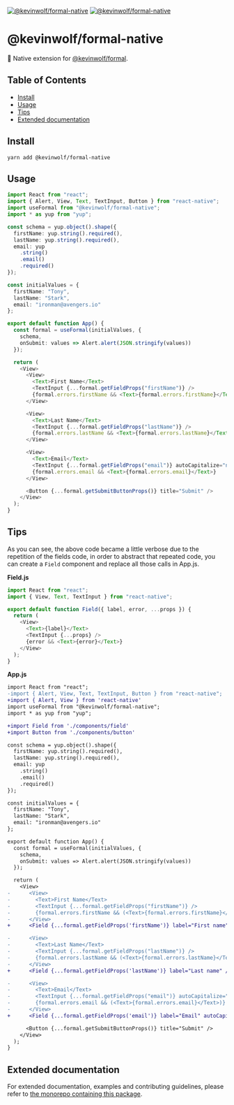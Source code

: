 <a href="https://npmjs.com/package/@kevinwolf/formal-native"><img src="https://img.shields.io/npm/v/@kevinwolf/formal-native.svg?label=npm&style=flat-square" alt="@kevinwolf/formal-native"></a>
<a href="https://npmjs.com/package/@kevinwolf/formal-native"><img src="https://img.shields.io/npm/dm/@kevinwolf/formal-native.svg?label=downloads&style=flat-square" alt="@kevinwolf/formal-native"></a>

# @kevinwolf/formal-native

📱 Native extension for [@kevinwolf/formal](https://npmjs.com/package/@kevinwolf/formal).

## Table of Contents

<!-- START doctoc generated TOC please keep comment here to allow auto update -->
<!-- DON'T EDIT THIS SECTION, INSTEAD RE-RUN doctoc TO UPDATE -->

- [Install](#install)
- [Usage](#usage)
- [Tips](#tips)
- [Extended documentation](#extended-documentation)

<!-- END doctoc generated TOC please keep comment here to allow auto update -->

## Install

```shell
yarn add @kevinwolf/formal-native
```

## Usage

```typescript
import React from "react";
import { Alert, View, Text, TextInput, Button } from "react-native";
import useFormal from "@kevinwolf/formal-native";
import * as yup from "yup";

const schema = yup.object().shape({
  firstName: yup.string().required(),
  lastName: yup.string().required(),
  email: yup
    .string()
    .email()
    .required()
});

const initialValues = {
  firstName: "Tony",
  lastName: "Stark",
  email: "ironman@avengers.io"
};

export default function App() {
  const formal = useFormal(initialValues, {
    schema,
    onSubmit: values => Alert.alert(JSON.stringify(values))
  });

  return (
    <View>
      <View>
        <Text>First Name</Text>
        <TextInput {...formal.getFieldProps("firstName")} />
        {formal.errors.firstName && <Text>{formal.errors.firstName}</Text>}
      </View>

      <View>
        <Text>Last Name</Text>
        <TextInput {...formal.getFieldProps("lastName")} />
        {formal.errors.lastName && <Text>{formal.errors.lastName}</Text>}
      </View>

      <View>
        <Text>Email</Text>
        <TextInput {...formal.getFieldProps("email")} autoCapitalize="none" />
        {formal.errors.email && <Text>{formal.errors.email}</Text>}
      </View>

      <Button {...formal.getSubmitButtonProps()} title="Submit" />
    </View>
  );
}
```

## Tips

As you can see, the above code became a little verbose due to the repetition of the fields code, in order to abstract that repeated code, you can create a `Field` component and replace all those calls in App.js.

**Field.js**

```typescript
import React from "react";
import { View, Text, TextInput } from "react-native";

export default function Field({ label, error, ...props }) {
  return (
    <View>
      <Text>{label}</Text>
      <TextInput {...props} />
      {error && <Text>{error}</Text>}
    </View>
  );
}
```

**App.js**

```diff
import React from "react";
-import { Alert, View, Text, TextInput, Button } from "react-native";
+import { Alert, View } from 'react-native'
import useFormal from "@kevinwolf/formal-native";
import * as yup from "yup";

+import Field from './components/field'
+import Button from './components/button'

const schema = yup.object().shape({
  firstName: yup.string().required(),
  lastName: yup.string().required(),
  email: yup
    .string()
    .email()
    .required()
});

const initialValues = {
  firstName: "Tony",
  lastName: "Stark",
  email: "ironman@avengers.io"
};

export default function App() {
  const formal = useFormal(initialValues, {
    schema,
    onSubmit: values => Alert.alert(JSON.stringify(values))
  });

  return (
    <View>
-      <View>
-        <Text>First Name</Text>
-        <TextInput {...formal.getFieldProps("firstName")} />
-        {formal.errors.firstName && (<Text>{formal.errors.firstName}</Text>)}
-      </View>
+      <Field {...formal.getFieldProps('firstName')} label="First name" />

-      <View>
-        <Text>Last Name</Text>
-        <TextInput {...formal.getFieldProps("lastName")} />
-        {formal.errors.lastName && (<Text>{formal.errors.lastName}</Text>)}
-      </View>
+      <Field {...formal.getFieldProps('lastName')} label="Last name" />

-      <View>
-        <Text>Email</Text>
-        <TextInput {...formal.getFieldProps("email")} autoCapitalize="none" />
-        {formal.errors.email && (<Text>{formal.errors.email}</Text>)}
-      </View>
+      <Field {...formal.getFieldProps('email')} label="Email" autoCapitalize="none" />

      <Button {...formal.getSubmitButtonProps()} title="Submit" />
    </View>
  );
}
```

## Extended documentation

For extended documentation, examples and contributing guidelines, please refer to [the monorepo containing this package](https://github.com/kevinwolfcr/formal).
